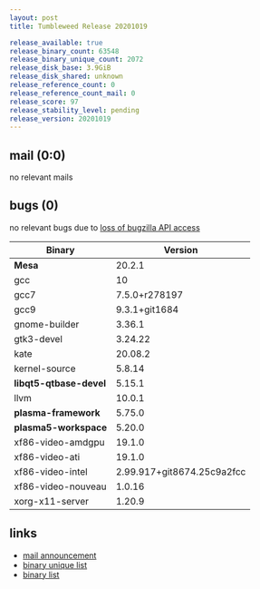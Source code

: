 ```yaml
---
layout: post
title: Tumbleweed Release 20201019

release_available: true
release_binary_count: 63548
release_binary_unique_count: 2072
release_disk_base: 3.9GiB
release_disk_shared: unknown
release_reference_count: 0
release_reference_count_mail: 0
release_score: 97
release_stability_level: pending
release_version: 20201019
---
```


## mail (0:0)

no relevant mails

## bugs (0)

<!--more-->

no relevant bugs due to [loss of bugzilla API access](https://bugzilla.opensuse.org/show_bug.cgi?id=1157722)

Binary | Version
--- | ---
**Mesa** | 20.2.1
gcc | 10
gcc7 | 7.5.0+r278197
gcc9 | 9.3.1+git1684
gnome-builder | 3.36.1
gtk3-devel | 3.24.22
kate | 20.08.2
kernel-source | 5.8.14
**libqt5-qtbase-devel** | 5.15.1
llvm | 10.0.1
**plasma-framework** | 5.75.0
**plasma5-workspace** | 5.20.0
xf86-video-amdgpu | 19.1.0
xf86-video-ati | 19.1.0
xf86-video-intel | 2.99.917+git8674.25c9a2fcc
xf86-video-nouveau | 1.0.16
xorg-x11-server | 1.20.9

## links

- [mail announcement](https://lists.opensuse.org/opensuse-factory/2020-10/msg00198.html)
- [binary unique list](http://download.opensuse.org/history/20201019/rpm.unique.list)
- [binary list](http://download.opensuse.org/history/20201019/rpm.list)
